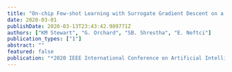 ```yaml
---
title: "On-chip Few-shot Learning with Surrogate Gradient Descent on a Neuromorphic Processor"
date: 2020-03-01
publishDate: 2020-03-13T23:43:42.989771Z
authors: ["KM Stewart", "G. Orchard", "SB. Shrestha", "E. Neftci"]
publication_types: ["1"]
abstract: ""
featured: false
publication: "*2020 IEEE International Conference on Artificial Intelligence Circuits and Systems (AICAS)*"
---
```


